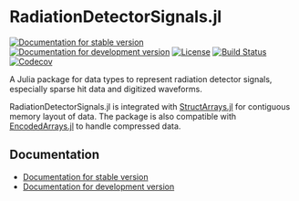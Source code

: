 # RadiationDetectorSignals.jl

[![Documentation for stable version](https://img.shields.io/badge/docs-stable-blue.svg)](https://JuliaPhysics.github.io/RadiationDetectorSignals.jl/stable)
[![Documentation for development version](https://img.shields.io/badge/docs-dev-blue.svg)](https://JuliaPhysics.github.io/RadiationDetectorSignals.jl/dev)
[![License](http://img.shields.io/badge/license-MIT-brightgreen.svg?style=flat)](LICENSE.md)
[![Build Status](https://github.com/JuliaPhysics/RadiationDetectorSignals.jl/workflows/CI/badge.svg)](https://github.com/JuliaPhysics/RadiationDetectorSignals.jl/actions?query=workflow%3ACI)
[![Codecov](https://codecov.io/gh/JuliaPhysics/RadiationDetectorSignals.jl/branch/main/graph/badge.svg)](https://codecov.io/gh/JuliaPhysics/RadiationDetectorSignals.jl)

A Julia package for data types to represent radiation detector signals,
especially sparse hit data and digitized waveforms.

RadiationDetectorSignals.jl is integrated with
[StructArrays.jl](https://github.com/JuliaArrays/StructArrays.jl) for
contiguous memory layout of data. The package is also compatible with
[EncodedArrays.jl](https://github.com/oschulz/EncodedArrays.jl) to handle
compressed data.


## Documentation

* [Documentation for stable version](https://JuliaPhysics.github.io/RadiationDetectorSignals.jl/stable)
* [Documentation for development version](https://JuliaPhysics.github.io/RadiationDetectorSignals.jl/dev)
